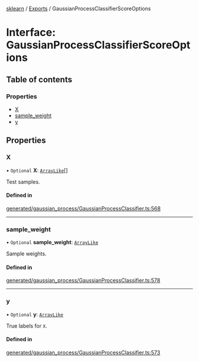 [sklearn](../readme.md) / [Exports](../modules.md) / GaussianProcessClassifierScoreOptions

# Interface: GaussianProcessClassifierScoreOptions

## Table of contents

### Properties

- [X](GaussianProcessClassifierScoreOptions.md#x)
- [sample\_weight](GaussianProcessClassifierScoreOptions.md#sample_weight)
- [y](GaussianProcessClassifierScoreOptions.md#y)

## Properties

### X

• `Optional` **X**: [`ArrayLike`](../modules.md#arraylike)[]

Test samples.

#### Defined in

[generated/gaussian_process/GaussianProcessClassifier.ts:568](https://github.com/transitive-bullshit/scikit-learn-ts/blob/367336a/packages/sklearn/src/generated/gaussian_process/GaussianProcessClassifier.ts#L568)

___

### sample\_weight

• `Optional` **sample\_weight**: [`ArrayLike`](../modules.md#arraylike)

Sample weights.

#### Defined in

[generated/gaussian_process/GaussianProcessClassifier.ts:578](https://github.com/transitive-bullshit/scikit-learn-ts/blob/367336a/packages/sklearn/src/generated/gaussian_process/GaussianProcessClassifier.ts#L578)

___

### y

• `Optional` **y**: [`ArrayLike`](../modules.md#arraylike)

True labels for `X`.

#### Defined in

[generated/gaussian_process/GaussianProcessClassifier.ts:573](https://github.com/transitive-bullshit/scikit-learn-ts/blob/367336a/packages/sklearn/src/generated/gaussian_process/GaussianProcessClassifier.ts#L573)
